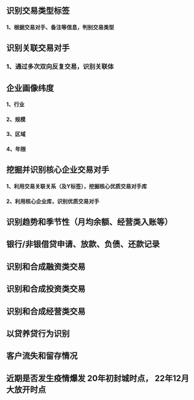 ## 识别交易类型标签
#### 1、根据交易对手、备注等信息，判别交易类型

## 识别关联交易对手 
### 1、通过多次双向反复交易，识别关联体

## 企业画像纬度
#### 1、行业
#### 2、规模
#### 3、区域
#### 4、年限

## 挖掘并识别核心企业交易对手 
#### 1、利用交易关联关系（及Y标签），挖掘核心优质交易对手库
#### 2、利用核心企业库，识别优质交易对手

## 识别趋势和季节性（月均余额、经营类入账等）

## 银行/非银借贷申请、放款、负债、还款记录

## 识别和合成融资类交易

## 识别和合成投资类交易

## 识别和合成经营类交易

## 以贷养贷行为识别

## 客户流失和留存情况

## 近期是否发生疫情爆发   20年初封城时点， 22年12月大放开时点